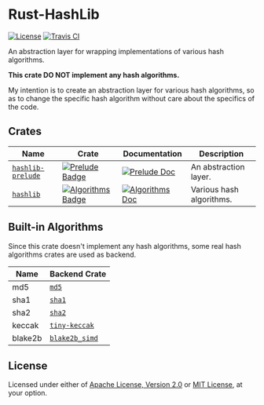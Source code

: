 # Rust-HashLib

[![License]](#license)
[![Travis CI]](https://travis-ci.com/yangby-cryptape/rust-hashlib)

An abstraction layer for wrapping implementations of various hash algorithms.

**This crate DO NOT implement any hash algorithms.**

My intention is to create an abstraction layer for various hash algorithms,
so as to change the specific hash algorithm without care about the specifics
of the code.

[License]: https://img.shields.io/badge/License-Apache--2.0%20OR%20MIT-blue.svg
[Travis CI]: https://img.shields.io/travis/com/yangby-cryptape/rust-hashlib.svg

## Crates

| Name                | Crate                                                        | Documentation                                     | Description              |
| ------------------- | ------------------------------------------------------------ | ------------------------------------------------- | ------------------------ |
| [`hashlib-prelude`] | [![Prelude Badge]](https://crates.io/crates/hashlib-prelude) | [![Prelude Doc]](https://docs.rs/hashlib-prelude) | An abstraction layer.    |
| [`hashlib`]         | [![Algorithms Badge]](https://crates.io/crates/hashlib)      | [![Algorithms Doc]](https://docs.rs/hashlib)      | Various hash algorithms. |

[`hashlib-prelude`]: prelude
[`hashlib`]: algorithms

[Prelude Badge]: https://img.shields.io/crates/v/hashlib-prelude.svg
[Algorithms Badge]: https://img.shields.io/crates/v/hashlib.svg

[Prelude Doc]: https://docs.rs/hashlib-prelude/badge.svg
[Algorithms Doc]: https://docs.rs/hashlib/badge.svg

## Built-in Algorithms

Since this crate doesn't implement any hash algorithms, some real hash
algorithms crates are used as backend.

| Name    | Backend Crate    |
| ------- | ---------------- |
| md5     | [`md5`]          |
| sha1    | [`sha1`]         |
| sha2    | [`sha2`]         |
| keccak  | [`tiny-keccak`]  |
| blake2b | [`blake2b_simd`] |

[`md5`]: https://crates.io/crates/md5
[`sha1`]: https://crates.io/crates/sha1
[`sha2`]: https://crates.io/crates/sha2
[`tiny-keccak`]: https://crates.io/crates/tiny-keccak
[`blake2b_simd`]: https://crates.io/crates/blake2b_simd

## License

Licensed under either of [Apache License, Version 2.0] or [MIT License], at
your option.

[Apache License, Version 2.0]: LICENSE-APACHE
[MIT License]: LICENSE-MIT
